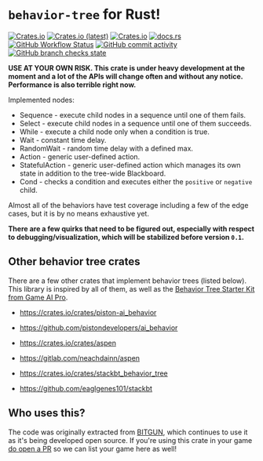 # `behavior-tree` for Rust!

[![Crates.io](https://img.shields.io/crates/v/behavior-tree)](https://crates.io/crates/behavior-tree)
[![Crates.io (latest)](https://img.shields.io/crates/d/behavior-tree)](https://crates.io/crates/behavior-tree)
[![Crates.io](https://img.shields.io/crates/l/behavior-tree)](https://crates.io/crates/behavior-tree)
[![docs.rs](https://img.shields.io/docsrs/behavior-tree)](https://docs.rs/behavior-tree)
[![GitHub Workflow Status](https://img.shields.io/github/actions/workflow/status/darthdeus/behavior-tree/rust.yml)](https://github.com/darthdeus/behavior-tree/actions)
[![GitHub commit activity](https://img.shields.io/github/commit-activity/m/darthdeus/behavior-tree)](https://github.com/darthdeus/behavior-tree/commits/master)
[![GitHub branch checks state](https://img.shields.io/github/checks-status/darthdeus/behavior-tree/master)](https://github.com/darthdeus/behavior-tree/actions)

**USE AT YOUR OWN RISK. This crate is under heavy development at the moment and a lot of the APIs will change often and without any notice. Performance is also terrible right now.**

Implemented nodes:

- Sequence - execute child nodes in a sequence until one of them fails.
- Select - execute child nodes in a sequence until one of them succeeds.
- While - execute a child node only when a condition is true.
- Wait - constant time delay.
- RandomWait - random time delay with a defined max.
- Action - generic user-defined action.
- StatefulAction - generic user-defined action which manages its own state in addition to the tree-wide Blackboard.
- Cond - checks a condition and executes either the `positive` or `negative` child.

Almost all of the behaviors have test coverage including a few of the edge cases, but it is by no means exhaustive yet.

**There are a few quirks that need to be figured out, especially with respect to debugging/visualization, which will be stabilized before version `0.1`.**

## Other behavior tree crates

There are a few other crates that implement behavior trees (listed below).
This library is inspired by all of them, as well as the [Behavior Tree Starter
Kit from Game AI
Pro](https://www.gameaipro.com/GameAIPro/GameAIPro_Chapter06_The_Behavior_Tree_Starter_Kit.pdf).

- https://crates.io/crates/piston-ai_behavior
- https://github.com/pistondevelopers/ai_behavior

- https://crates.io/crates/aspen
- https://gitlab.com/neachdainn/aspen

- https://crates.io/crates/stackbt_behavior_tree
- https://github.com/eaglgenes101/stackbt

## Who uses this?

The code was originally extracted from [BITGUN](https://store.steampowered.com/app/1673940/BITGUN/), which continues to use it as it's being developed open source. If you're using this crate in your game [do open a PR](https://github.com/darthdeus/behavior-tree/pulls) so we can list your game here as well!
